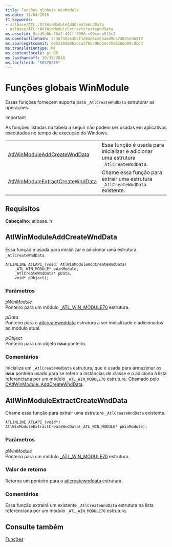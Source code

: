 ```yaml
---
title: Funções globais WinModule
ms.date: 11/04/2016
f1_keywords:
- atlbase/ATL::AtlWinModuleAddCreateWndData
- atlbase/ATL::AtlWinModuleExtractCreateWndData
ms.assetid: 8ce45a5b-26a7-491f-9096-c09ceca5f2c2
ms.openlocfilehash: 7c46f4da53bcf1e8a64cc6baad9ca748d1edb310
ms.sourcegitcommit: 6052185696adca270bc9bdbec45a626dd89cdcdd
ms.translationtype: MT
ms.contentlocale: pt-BR
ms.lasthandoff: 10/31/2018
ms.locfileid: "50578315"
---
```

# <a name="winmodule-global-functions"></a>Funções globais WinModule

Essas funções fornecem suporte para `_AtlCreateWndData` estruturar as operações.

> [!IMPORTANT]
> As funções listadas na tabela a seguir não podem ser usadas em aplicativos executados no tempo de execução do Windows.

|||
|-|-|
|[AtlWinModuleAddCreateWndData](#atlwinmoduleaddcreatewnddata)|Essa função é usada para inicializar e adicionar uma estrutura `_AtlCreateWndData`.|
|[AtlWinModuleExtractCreateWndData](#atlwinmoduleextractcreatewnddata)|Chame essa função para extrair uma estrutura `_AtlCreateWndData` existente.|

## <a name="requirements"></a>Requisitos

**Cabeçalho:** atlbase. h

##  <a name="atlwinmoduleaddcreatewnddata"></a>  AtlWinModuleAddCreateWndData

Essa função é usada para inicializar e adicionar uma estrutura `_AtlCreateWndData`.

```
ATLINLINE ATLAPI_(void) AtlWinModuleAddCreateWndData(
    _ATL_WIN_MODULE* pWinModule,
    _AtlCreateWndData* pData,
    void* pObject);
```

### <a name="parameters"></a>Parâmetros

*pWinModule*<br/>
Ponteiro para um módulo [_ATL_WIN_MODULE70](../../atl/reference/atl-win-module70-structure.md) estrutura.

*pData*<br/>
Ponteiro para o [atlcreatewnddata](../../atl/reference/atlcreatewnddata-structure.md) estrutura a ser inicializado e adicionados ao módulo atual.

*pObject*<br/>
Ponteiro para um objeto **isso** ponteiro.

### <a name="remarks"></a>Comentários

Inicializa um `_AtlCreateWndData` estrutura, que é usada para armazenar os **isso** ponteiro usado para se referir a instâncias de classe e o adiciona à lista referenciada por um módulo `_ATL_WIN_MODULE70` estrutura. Chamado pelo [CAtlWinModule::AddCreateWndData](catlwinmodule-class.md#addcreatewnddata).

##  <a name="atlwinmoduleextractcreatewnddata"></a>  AtlWinModuleExtractCreateWndData

Chame essa função para extrair uma estrutura `_AtlCreateWndData` existente.

```
ATLINLINE ATLAPI_(void*) AtlWinModuleExtractCreateWndData(_ATL_WIN_MODULE* pWinModule);
```

### <a name="parameters"></a>Parâmetros

*pWinModule*<br/>
Ponteiro para um módulo [_ATL_WIN_MODULE70](../../atl/reference/atl-win-module70-structure.md) estrutura.

### <a name="return-value"></a>Valor de retorno

Retorna um ponteiro para o [atlcreatewnddata](../../atl/reference/atlcreatewnddata-structure.md) estrutura.

### <a name="remarks"></a>Comentários

Essa função extrairá um existente `_AtlCreateWndData` estrutura na lista referenciada por um módulo `_ATL_WIN_MODULE70` estrutura.

## <a name="see-also"></a>Consulte também

[Funções](../../atl/reference/atl-functions.md)

